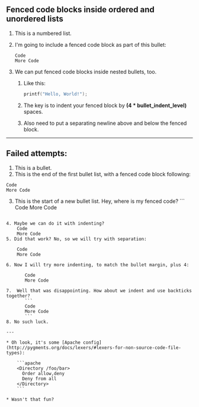 ## Fenced code blocks inside ordered and unordered lists

1. This is a numbered list.
2. I'm going to include a fenced code block as part of this bullet:

    ```
    Code
    More Code
    ```

3. We can put fenced code blocks inside nested bullets, too.
   1. Like this:

        ```c
        printf("Hello, World!");
        ```

   2. The key is to indent your fenced block by **(4 * bullet_indent_level)** spaces.
   3. Also need to put a separating newline above and below the fenced block.

---

## Failed attempts:

1. This is a bullet.
2. This is the end of the first bullet list, with a fenced code block following:

```
Code
More Code
```

3. This is the start of a new bullet list. Hey, where is my fenced code? ```
Code
More Code
```

4. Maybe we can do it with indenting?
    Code
    More Code
5. Did that work? No, so we will try with separation:

    Code
    More Code

6. Now I will try more indenting, to match the bullet margin, plus 4:

       Code
       More Code

7.  Well that was disappointing. How about we indent and use backticks together?
       ```
       Code
       More Code
       ```
8. No such luck.

---

* Oh look, it's some [Apache config](http://pygments.org/docs/lexers/#lexers-for-non-source-code-file-types):

    ```apache
    <Directory /foo/bar>
      Order allow,deny
      Deny from all
    </Directory>
    ```

* Wasn't that fun?
